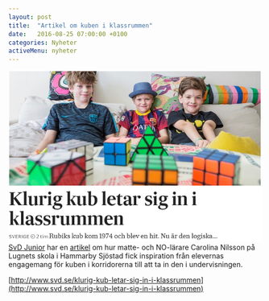 ```yaml
---
layout: post
title:  "Artikel om kuben i klassrummen"
date:   2016-08-25 07:00:00 +0100
categories: Nyheter
activeMenu: nyheter
---
```

![Kuben i klassrummen](/img/nyhetsbilder/SvdKubenKlassrum.png)
[SvD Junior](http://junior.prenservice.se/kodlandning?internetkod=369-3691016) har en [artikel](http://www.svd.se/klurig-kub-letar-sig-in-i-klassrummen/om/svd-junior) om hur matte- och NO-lärare Carolina Nilsson på Lugnets skola i Hammarby Sjöstad fick inspiration från elevernas engagemang för kuben i korridorerna till att ta in den i undervisningen. 

[http://www.svd.se/klurig-kub-letar-sig-in-i-klassrummen](http://www.svd.se/klurig-kub-letar-sig-in-i-klassrummen)
